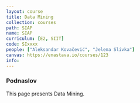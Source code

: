 ```yaml
---
layout: course
title: Data Mining
collection: courses
path: SIAP
name: SIAP
curriculum: [E2, SIIT]
code: SIxxxx
people: ["Aleksandar Kovačević", "Jelena Slivka"]
canvas: https://enastava.io/courses/123
info:
---
```



### Podnaslov

This page presents Data Mining.
